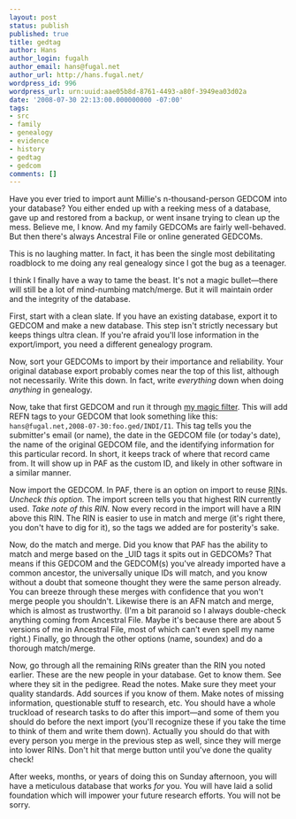 ```yaml
---
layout: post
status: publish
published: true
title: gedtag
author: Hans
author_login: fugalh
author_email: hans@fugal.net
author_url: http://hans.fugal.net/
wordpress_id: 996
wordpress_url: urn:uuid:aae05b8d-8761-4493-a80f-3949ea03d02a
date: '2008-07-30 22:13:00.000000000 -07:00'
tags:
- src
- family
- genealogy
- evidence
- history
- gedtag
- gedcom
comments: []
---
```

<p>Have you ever tried to import aunt Millie's n-thousand-person GEDCOM into your database? You either ended up with a reeking mess of a database, gave up and restored from a backup, or went insane trying to clean up the mess. Believe me, I know. And my family GEDCOMs are fairly well-behaved. But then there's always Ancestral File or online generated GEDCOMs.</p>

<p>This is no laughing matter. In fact, it has been the single most debilitating roadblock to me doing any real genealogy since I got the bug as a teenager.</p>

<p>I think I finally have a way to tame the beast. It's not a magic bullet—there will still be a lot of mind-numbing match/merge. But it will maintain order and the integrity of the database.</p>

<p>First, start with a clean slate. If you have an existing database, export it to GEDCOM and make a new database. This step isn't strictly necessary but keeps things ultra clean. If you're afraid you'll lose information in the export/import, you need a different genealogy program.</p>

<p>Now, sort your GEDCOMs to import by their importance and reliability. Your original database export probably comes near the top of this list, although not necessarily. Write this down. In fact, write <em>everything</em> down when doing <em>anything</em> in genealogy.</p>

<p>Now, take that first GEDCOM and run it through <a href="http://hans.fugal.net/src/gedtag/">my magic filter</a>. This will add REFN tags to your GEDCOM that look something like this: <code>hans@fugal.net,2008-07-30:foo.ged/INDI/I1</code>. This tag tells you the submitter's email (or name), the date in the GEDCOM file (or today's date), the name of the original GEDCOM file, and the identifying information for this particular record. In short, it keeps track of where that record came from. It will show up in PAF as the custom ID, and likely in other software in a similar manner.</p>

<p>Now import the GEDCOM. In PAF, there is an option on import to reuse <acronym title="Record Identification Number">RIN</acronym>s. <em>Uncheck this option.</em> The import screen tells you that highest RIN currently used. <em>Take note of this RIN.</em> Now every record in the import will have a RIN above this RIN. The RIN is easier to use in match and merge (it's right there, you don't have to dig for it), so the tags we added are for posterity's sake.</p>

<p>Now, do the match and merge. Did you know that PAF has the ability to match and merge based on the _UID tags it spits out in GEDCOMs? That means if this GEDCOM and the GEDCOM(s) you've already imported have a common ancestor, the universally unique IDs will match, and you know without a doubt that someone thought they were the same person already. You can breeze through these merges with confidence that you won't merge people you shouldn't. Likewise there is an AFN match and merge, which is almost as trustworthy. (I'm a bit paranoid so I always double-check anything coming from Ancestral File. Maybe it's because there are about 5 versions of me in Ancestral File, most of which can't even spell my name right.) Finally, go through the other options (name, soundex) and do a thorough match/merge.</p>

<p>Now, go through all the remaining RINs greater than the RIN you noted earlier. These are the new people in your database. Get to know them. See where they sit in the pedigree. Read the notes. Make sure they meet your quality standards. Add sources if you know of them. Make notes of missing information, questionable stuff to research, etc. You should have a whole truckload of research tasks to do after this import—and some of them you should do before the next import (you'll recognize these if you take the time to think of them and write them down). Actually you should do that with every person you merge in the previous step as well, since they will merge into lower RINs. Don't hit that merge button until you've done the quality check!</p>

<p>After weeks, months, or years of doing this on Sunday afternoon, you will have a meticulous database that works <em>for</em> you. You will have laid a solid foundation which will impower your future research efforts. You will not be sorry.</p>
